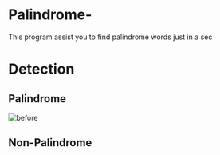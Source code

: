 # Palindrome-
This program assist you to find palindrome words just in a sec  
# Detection
## Palindrome
![before](https://user-images.githubusercontent.com/100248770/163989575-69591347-44bd-47a6-bdac-f0d36dcf6dfd.PNG)
## Non-Palindrome

